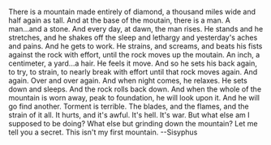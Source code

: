 There is a mountain made entirely of diamond, a thousand miles wide and half again as tall. And at the base of the moutain, there is a man. A man...and a stone. And every day, at dawn, the man rises. He stands and he stretches, and he shakes off the sleep and lethargy and yesterday's aches and pains. And he gets to work. He strains, and screams, and beats his fists against the rock with effort, until the rock moves up the moutain. An inch, a centimeter, a yard...a hair. He feels it move. And so he sets his back again, to try, to strain, to nearly break with effort until that rock moves again. And again. Over and over again. And when night comes, he relaxes. He sets down and sleeps. And the rock rolls back down. And when the whole of the mountain is worn away, peak to foundation, he will look upon it. And he will go find another. Torment is terrible. The blades, and the flames, and the strain of it all. It hurts, and it's awful. It's hell. It's war. But what else am I supposed to be doing? What else but grinding down the mountain? Let me tell you a secret. This isn't my first mountain. 
--Sisyphus

